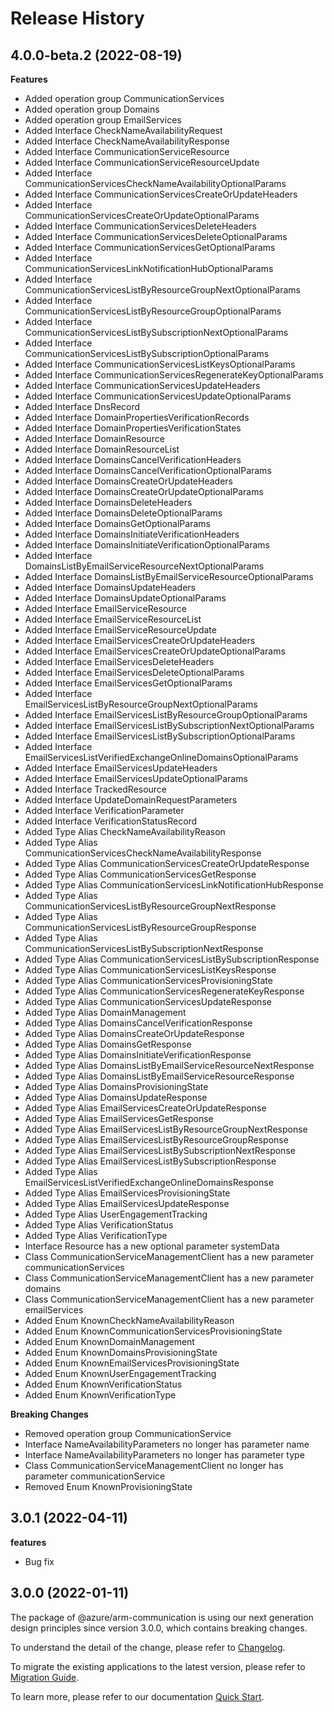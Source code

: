 # Release History
    
## 4.0.0-beta.2 (2022-08-19)
    
**Features**

  - Added operation group CommunicationServices
  - Added operation group Domains
  - Added operation group EmailServices
  - Added Interface CheckNameAvailabilityRequest
  - Added Interface CheckNameAvailabilityResponse
  - Added Interface CommunicationServiceResource
  - Added Interface CommunicationServiceResourceUpdate
  - Added Interface CommunicationServicesCheckNameAvailabilityOptionalParams
  - Added Interface CommunicationServicesCreateOrUpdateHeaders
  - Added Interface CommunicationServicesCreateOrUpdateOptionalParams
  - Added Interface CommunicationServicesDeleteHeaders
  - Added Interface CommunicationServicesDeleteOptionalParams
  - Added Interface CommunicationServicesGetOptionalParams
  - Added Interface CommunicationServicesLinkNotificationHubOptionalParams
  - Added Interface CommunicationServicesListByResourceGroupNextOptionalParams
  - Added Interface CommunicationServicesListByResourceGroupOptionalParams
  - Added Interface CommunicationServicesListBySubscriptionNextOptionalParams
  - Added Interface CommunicationServicesListBySubscriptionOptionalParams
  - Added Interface CommunicationServicesListKeysOptionalParams
  - Added Interface CommunicationServicesRegenerateKeyOptionalParams
  - Added Interface CommunicationServicesUpdateHeaders
  - Added Interface CommunicationServicesUpdateOptionalParams
  - Added Interface DnsRecord
  - Added Interface DomainPropertiesVerificationRecords
  - Added Interface DomainPropertiesVerificationStates
  - Added Interface DomainResource
  - Added Interface DomainResourceList
  - Added Interface DomainsCancelVerificationHeaders
  - Added Interface DomainsCancelVerificationOptionalParams
  - Added Interface DomainsCreateOrUpdateHeaders
  - Added Interface DomainsCreateOrUpdateOptionalParams
  - Added Interface DomainsDeleteHeaders
  - Added Interface DomainsDeleteOptionalParams
  - Added Interface DomainsGetOptionalParams
  - Added Interface DomainsInitiateVerificationHeaders
  - Added Interface DomainsInitiateVerificationOptionalParams
  - Added Interface DomainsListByEmailServiceResourceNextOptionalParams
  - Added Interface DomainsListByEmailServiceResourceOptionalParams
  - Added Interface DomainsUpdateHeaders
  - Added Interface DomainsUpdateOptionalParams
  - Added Interface EmailServiceResource
  - Added Interface EmailServiceResourceList
  - Added Interface EmailServiceResourceUpdate
  - Added Interface EmailServicesCreateOrUpdateHeaders
  - Added Interface EmailServicesCreateOrUpdateOptionalParams
  - Added Interface EmailServicesDeleteHeaders
  - Added Interface EmailServicesDeleteOptionalParams
  - Added Interface EmailServicesGetOptionalParams
  - Added Interface EmailServicesListByResourceGroupNextOptionalParams
  - Added Interface EmailServicesListByResourceGroupOptionalParams
  - Added Interface EmailServicesListBySubscriptionNextOptionalParams
  - Added Interface EmailServicesListBySubscriptionOptionalParams
  - Added Interface EmailServicesListVerifiedExchangeOnlineDomainsOptionalParams
  - Added Interface EmailServicesUpdateHeaders
  - Added Interface EmailServicesUpdateOptionalParams
  - Added Interface TrackedResource
  - Added Interface UpdateDomainRequestParameters
  - Added Interface VerificationParameter
  - Added Interface VerificationStatusRecord
  - Added Type Alias CheckNameAvailabilityReason
  - Added Type Alias CommunicationServicesCheckNameAvailabilityResponse
  - Added Type Alias CommunicationServicesCreateOrUpdateResponse
  - Added Type Alias CommunicationServicesGetResponse
  - Added Type Alias CommunicationServicesLinkNotificationHubResponse
  - Added Type Alias CommunicationServicesListByResourceGroupNextResponse
  - Added Type Alias CommunicationServicesListByResourceGroupResponse
  - Added Type Alias CommunicationServicesListBySubscriptionNextResponse
  - Added Type Alias CommunicationServicesListBySubscriptionResponse
  - Added Type Alias CommunicationServicesListKeysResponse
  - Added Type Alias CommunicationServicesProvisioningState
  - Added Type Alias CommunicationServicesRegenerateKeyResponse
  - Added Type Alias CommunicationServicesUpdateResponse
  - Added Type Alias DomainManagement
  - Added Type Alias DomainsCancelVerificationResponse
  - Added Type Alias DomainsCreateOrUpdateResponse
  - Added Type Alias DomainsGetResponse
  - Added Type Alias DomainsInitiateVerificationResponse
  - Added Type Alias DomainsListByEmailServiceResourceNextResponse
  - Added Type Alias DomainsListByEmailServiceResourceResponse
  - Added Type Alias DomainsProvisioningState
  - Added Type Alias DomainsUpdateResponse
  - Added Type Alias EmailServicesCreateOrUpdateResponse
  - Added Type Alias EmailServicesGetResponse
  - Added Type Alias EmailServicesListByResourceGroupNextResponse
  - Added Type Alias EmailServicesListByResourceGroupResponse
  - Added Type Alias EmailServicesListBySubscriptionNextResponse
  - Added Type Alias EmailServicesListBySubscriptionResponse
  - Added Type Alias EmailServicesListVerifiedExchangeOnlineDomainsResponse
  - Added Type Alias EmailServicesProvisioningState
  - Added Type Alias EmailServicesUpdateResponse
  - Added Type Alias UserEngagementTracking
  - Added Type Alias VerificationStatus
  - Added Type Alias VerificationType
  - Interface Resource has a new optional parameter systemData
  - Class CommunicationServiceManagementClient has a new parameter communicationServices
  - Class CommunicationServiceManagementClient has a new parameter domains
  - Class CommunicationServiceManagementClient has a new parameter emailServices
  - Added Enum KnownCheckNameAvailabilityReason
  - Added Enum KnownCommunicationServicesProvisioningState
  - Added Enum KnownDomainManagement
  - Added Enum KnownDomainsProvisioningState
  - Added Enum KnownEmailServicesProvisioningState
  - Added Enum KnownUserEngagementTracking
  - Added Enum KnownVerificationStatus
  - Added Enum KnownVerificationType

**Breaking Changes**

  - Removed operation group CommunicationService
  - Interface NameAvailabilityParameters no longer has parameter name
  - Interface NameAvailabilityParameters no longer has parameter type
  - Class CommunicationServiceManagementClient no longer has parameter communicationService
  - Removed Enum KnownProvisioningState
    
## 3.0.1 (2022-04-11)

**features**

  - Bug fix

## 3.0.0 (2022-01-11)

The package of @azure/arm-communication is using our next generation design principles since version 3.0.0, which contains breaking changes.

To understand the detail of the change, please refer to [Changelog](https://aka.ms/js-track2-changelog).

To migrate the existing applications to the latest version, please refer to [Migration Guide](https://aka.ms/js-track2-migration-guide).

To learn more, please refer to our documentation [Quick Start](https://aka.ms/js-track2-quickstart).
